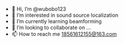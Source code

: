 - 👋 Hi, I’m @wubobo123
- 👀 I’m interested in sound source localization
- 🌱 I’m currently learning beamforming
- 💞️ I’m looking to collaborate on ...
- 📫 How to reach me 18561612155@163.com

<!---
wubobo123/wubobo123 is a ✨ special ✨ repository because its `README.md` (this file) appears on your GitHub profile.
You can click the Preview link to take a look at your changes.
--->
